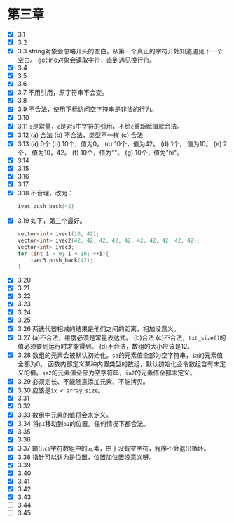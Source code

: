 # 第三章
- [x] 3.1
- [x] 3.2
- [x] 3.3
    string对象会忽略开头的空白，从第一个真正的字符开始知道遇见下一个空白。
    getline对象会读取字符，直到遇见换行符。
- [x] 3.4
- [x] 3.5
- [x] 3.6
- [x] 3.7
    不用引用，原字符串不会变。
- [x] 3.8
- [x] 3.9
    不合法，使用下标访问空字符串是非法的行为。
- [x] 3.10
- [x] 3.11
    `s`是常量，`c`是对`s`中字符的引用，不给`c`重新赋值就合法。
- [x] 3.12
    (a) 合法
    (b) 不合法，类型不一样
    (c) 合法
- [x] 3.13
    (a) 0个
    (b) 10个，值为0。
    (c) 10个，值为42。
    (d) 1个， 值为10。
    (e) 2个， 值为10，42。
    (f) 10个，值为""。
    (g) 10个，值为"hi"。
- [x] 3.14
- [x] 3.15
- [x] 3.16
- [x] 3.17
- [x] 3.18
    不合理，改为：
    ```cpp
    ivec.push_back(42)
    ```
- [x] 3.19
    如下，第三个最好。
    ```cpp
    vector<int> ivec1(10, 42);
    vector<int> ivec2{42, 42, 42, 42, 42, 42, 42, 42, 42, 42};
    vector<int> ivec3;
    for (int i = 0; i < 10; ++i){
        ivec3.push_back(42);
    }
- [x] 3.20
- [x] 3.21
- [x] 3.22
- [x] 3.23
- [x] 3.24
- [x] 3.25
- [x] 3.26
    两迭代器相减的结果是他们之间的距离，相加没意义。
- [x] 3.27
    (a)不合法，维度必须是常量表达式。
    (b)合法
    (c)不合法，`txt_size()`的值必须要到运行时才能得到。
    (d)不合法，数组的大小应该是12。
- [x] 3.28
    数组的元素会被默认初始化。`sa`的元素值全部为空字符串，`ia`的元素值全部为0。
    函数内部定义某种内置类型的数组，默认初始化会令数组含有未定义的值。`sa2`的元素值全部为空字符串，`ia2`的元素值全部未定义。
- [x] 3.29
    必须定长、不能随意添加元素、不能拷贝。
- [x] 3.30
    应该是`ix < array_size`。
- [x] 3.31
- [x] 3.32
- [x] 3.33
    数组中元素的值将会未定义。
- [x] 3.34
    将`p1`移动到`p2`的位置。任何情况下都合法。
- [x] 3.35
- [x] 3.36
- [x] 3.37
    输出`ca`字符数组中的元素，由于没有空字符，程序不会退出循环。
- [x] 3.38
    指针可以认为是位置，位置加位置没意义呀。
- [x] 3.39
- [x] 3.40
- [x] 3.41
- [x] 3.42
- [x] 3.43
- [ ] 3.44
- [ ] 3.45
